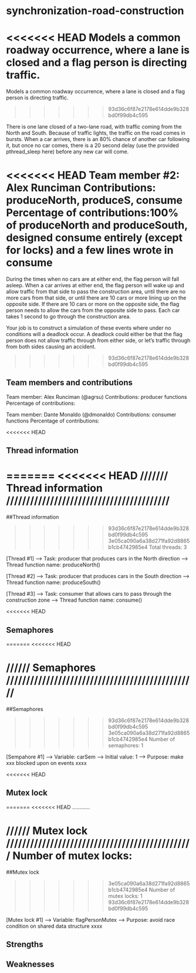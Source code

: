 # synchronization-road-construction
<<<<<<< HEAD
Models a common roadway occurrence, where a lane is closed and a flag person 
is directing traffic.
=======
Models a common roadway occurrence, where a lane is closed and a flag person is directing traffic.
>>>>>>> 93d36c6f87e2178e614dde9b328bd0f99db4c595

There is one lane closed of a two-lane road, with traffic coming from the North and South. Because of traffic lights, the traffic on the road comes in bursts. When a car arrives, there is an 80% chance of another car following it, but once no car comes, there is a 20 second delay (use the provided pthread_sleep here) before any new car will come.

<<<<<<< HEAD
Team member #2: Alex Runciman
Contributions: produceNorth, produceS, consume
Percentage of contributions:100% of produceNorth and produceSouth, 
designed consume entirely (except for locks) and a few lines wrote in consume
=======
During the times when no cars are at either end, the flag person will fall asleep. When a car arrives at either end, the flag person will wake up and allow traffic from that side to pass the construction area, until there are no more cars from that side, or until there are 10 cars or more lining up on the opposite side. If there are 10 cars or more on the opposite side, the flag person needs to allow the cars from the opposite side to pass. Each car takes 1 second to go through the construction area.

Your job is to construct a simulation of these events where under no conditions will a deadlock occur. A deadlock could either be that the flag person does not allow traffic through from either side, or let’s traffic through from both sides causing an accident.
>>>>>>> 93d36c6f87e2178e614dde9b328bd0f99db4c595

## Team members and contributions
Team member: Alex Runciman (@agrsu)
Contributions: producer functions
Percentage of contributions:

Team member: Dante Monaldo (@dmonaldo)
Contributions: consumer functions
Percentage of contributions:

<<<<<<< HEAD
## Thread information
=======
<<<<<<< HEAD
/////// Thread information /////////////////////////////////////////
=======
##Thread information
>>>>>>> 93d36c6f87e2178e614dde9b328bd0f99db4c595
>>>>>>> 3e05ca090a6a38d271fa92d8865b1cb4742985e4
Total threads: 3

[Thread #1]
  --> Task: producer that produces cars in the North direction
  --> Thread function name: produceNorth()

[Thread #2]
  --> Task: producer that produces cars in the South direction
  --> Thread function name: produceSouth()

[Thread #3]
 --> Task: consumer that allows cars to pass through the construction zone
 --> Thread function name: consume()

<<<<<<< HEAD
## Semaphores
=======
<<<<<<< HEAD

////// Semaphores ////////////////////////////////////////////////
=======
##Semaphores
>>>>>>> 93d36c6f87e2178e614dde9b328bd0f99db4c595
>>>>>>> 3e05ca090a6a38d271fa92d8865b1cb4742985e4
Number of semaphores: 1

[Sempahore #1]
  --> Variable: carSem
  --> Initial value: 1
  --> Purpose: make xxx blocked upon on events xxxx

<<<<<<< HEAD
## Mutex lock
=======
<<<<<<< HEAD
............



////// Mutex lock ///////////////////////////////////////////////
Number of mutex locks: 
=======
##Mutex lock
>>>>>>> 3e05ca090a6a38d271fa92d8865b1cb4742985e4
Number of mutex locks: 1
>>>>>>> 93d36c6f87e2178e614dde9b328bd0f99db4c595

[Mutex lock #1]
  --> Variable: flagPersonMutex
  --> Purpose: avoid race condition on shared data structure xxxx

## Strengths









## Weaknesses
